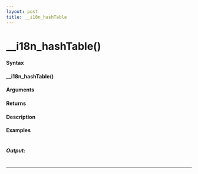 ```yaml
---
layout: post
title: __i18n_hashTable
---
```


# __i18n_hashTable()


#### Syntax

#### __i18n_hashTable()

#### Arguments

#### Returns

#### Description

#### Examples

```

```

##### Output:

```

```

---
